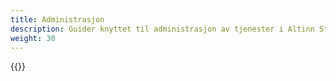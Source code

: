```yaml
---
title: Administrasjon
description: Guider knyttet til administrasjon av tjenester i Altinn Studio
weight: 30
---
```


{{<children />}}